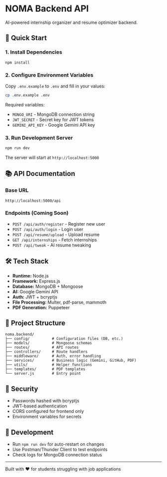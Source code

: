 # NOMA Backend API

AI-powered internship organizer and resume optimizer backend.

## 🚀 Quick Start

### 1. Install Dependencies
```bash
npm install
```

### 2. Configure Environment Variables
Copy `.env.example` to `.env` and fill in your values:
```bash
cp .env.example .env
```

Required variables:
- `MONGO_URI` - MongoDB connection string
- `JWT_SECRET` - Secret key for JWT tokens
- `GEMINI_API_KEY` - Google Gemini API key

### 3. Run Development Server
```bash
npm run dev
```

The server will start at `http://localhost:5000`

## 📚 API Documentation

### Base URL
```
http://localhost:5000/api
```

### Endpoints (Coming Soon)
- `POST /api/auth/register` - Register new user
- `POST /api/auth/login` - Login user
- `POST /api/resume/upload` - Upload resume
- `GET /api/internships` - Fetch internships
- `POST /api/tweak` - AI resume tweaking

## 🛠️ Tech Stack
- **Runtime:** Node.js
- **Framework:** Express.js
- **Database:** MongoDB + Mongoose
- **AI:** Google Gemini API
- **Auth:** JWT + bcryptjs
- **File Processing:** Multer, pdf-parse, mammoth
- **PDF Generation:** Puppeteer

## 📁 Project Structure
```
noma.backend/
├── config/          # Configuration files (DB, etc.)
├── models/          # Mongoose schemas
├── routes/          # API routes
├── controllers/     # Route handlers
├── middleware/      # Auth, error handling
├── services/        # Business logic (Gemini, GitHub, PDF)
├── utils/           # Helper functions
├── templates/       # PDF templates
└── server.js        # Entry point
```

## 🔐 Security
- Passwords hashed with bcryptjs
- JWT-based authentication
- CORS configured for frontend only
- Environment variables for secrets

## 📝 Development
- Run `npm run dev` for auto-restart on changes
- Use Postman/Thunder Client to test endpoints
- Check logs for MongoDB connection status

---

Built with ❤️ for students struggling with job applications



